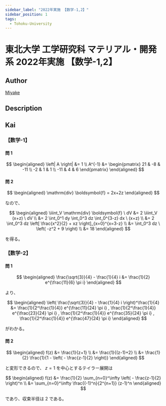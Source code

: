 ```yaml
---
sidebar_label: "2022年実施 【数学-1,2】"
sidebar_position: 1
tags:
  - Tohoku-University
---
```

# 東北大学 工学研究科 マテリアル・開発系 2022年実施 【数学-1,2】

## **Author**
[Miyake](https://miyake.github.io/exams/index.html)

## **Description**

## **Kai**
### 【数学-1】
#### 問 1

$$
\begin{aligned}
\left| A \right| &= 1
\\
A^{-1} &= \begin{pmatrix} 21 & -8 & -11 \\ -2 & 1 & 1 \\ -11 & 4 & 6 \end{pmatrix}
\end{aligned}
$$

#### 問 2

$$
\begin{aligned}
\mathrm{div} \boldsymbol{f} = 2x+2z
\end{aligned}
$$

なので、

$$
\begin{aligned}
\iiint_V \mathrm{div} \boldsymbol{f} \ dV
&= 2 \iiint_V (x+z) \ dV
\\
&= 2 \int_0^1 dy \int_0^3 dz \int_0^{3-z} dx \ (x+z)
\\
&= 2 \int_0^3 dz \left[ \frac{x^2}{2} + xz \right]_{x=0}^{x=3-z}
\\
&= \int_0^3 dz \ \left( -z^2 + 9 \right)
\\
&= 18
\end{aligned}
$$

を得る。

### 【数学-2】
#### 問 1

$$
\begin{aligned}
\frac{\sqrt{3}}{4} - \frac{1}{4} i
&= \frac{1}{2} e^{\frac{11}{6} \pi i}
\end{aligned}
$$

より、

$$
\begin{aligned}
\left( \frac{\sqrt{3}}{4} - \frac{1}{4} i \right)^\frac{1}{4}
&= \frac{1}{2^\frac{1}{4}} e^{\frac{11}{24} \pi i}
, \frac{1}{2^\frac{1}{4}} e^{\frac{23}{24} \pi i}
, \frac{1}{2^\frac{1}{4}} e^{\frac{35}{24} \pi i}
, \frac{1}{2^\frac{1}{4}} e^{\frac{47}{24} \pi i}
\end{aligned}
$$

がわかる。

#### 問 2

$$
\begin{aligned}
f(z)
&= \frac{1}{z+1}
\\
&= \frac{1}{(z-1)+2}
\\
&= \frac{1}{2} \frac{1}{1 - \left( - \frac{z-1}{2} \right)}
\end{aligned}
$$

と変形できるので、 $z=1$ を中心とするテイラー展開は

$$
\begin{aligned}
f(z)
&= \frac{1}{2} \sum_{n=0}^\infty \left( - \frac{z-1}{2} \right)^n
\\
&= \sum_{n=0}^\infty \frac{(-1)^n}{2^{n+1}} (z-1)^n
\end{aligned}
$$

であり、収束半径は $2$ である。